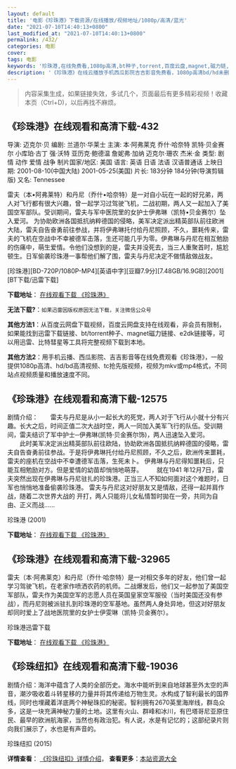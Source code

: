 ```yaml
---
layout: default
title: '电影《珍珠港》下载资源/在线播放/视频地址/1080p/高清/蓝光'
date: "2021-07-10T14:40:13+0800"
last_modified_at: "2021-07-10T14:40:13+0800"
permalink: /432/
categories: 电影
cover:
tags: 电影
keywords: '珍珠港,在线免费看,1080p高清,bt种子,torrent,百度云盘,magnet,磁力链,迅雷下载资源'
description: '《珍珠港》在线云播放手机西瓜影院吉吉影音免费看，1080p高清bd/hd未删减完整版和tc抢先枪版，mkv/mp4格式，附带bt/torrent种子、magnet/磁力链、百度云盘、网盘资源迅雷下载链接'
---
```


>内容采集生成，如果链接失效，多试几个，页面最后有更多精彩视频！收藏本页（Ctrl+D)，以后再找不麻烦。


## 《珍珠港》在线观看和高清下载-432

导演: 迈克尔·贝 编剧: 兰道尔·华莱士 主演: 本·阿弗莱克 乔什·哈奈特 凯特·贝金赛尔 小库珀·古丁 强·沃特 亚历克·鲍德温 詹妮弗·加纳 迈克尔·珊农 杰米·金 类型: 剧情 动作 爱情 战争 制片国家/地区: 美国 语言: 英语 日语 法语 汉语普通话 上映日期: 2001-08-10(中国大陆) 2001-05-25(美国) 片长: 183分钟 184分钟(导演剪辑版) 又名: Tennessee

雷夫（本•阿弗莱特）和丹尼（乔什•哈奈特）是一对自小玩在一起的好兄弟，两人对飞行都有很大兴趣，曾一起学习过驾驶飞机，二战初期，两人又一起加入了美国空军部队。受训期间，雷夫与军中医院里的女护士伊弗琳（凯特•贝金赛尔）坠入爱河。 为协助欧洲各国抵抗纳粹德国的侵略，美军决定派出精英部队前往欧洲大陆，雷夫自告奋勇前往参战，并将伊弗琳托付给丹尼照顾，不久，噩耗传来，雷夫的飞机在空战中不幸被德军击落，生还可能几乎为零。伊弗琳与丹尼在相互勉励的伤痛中，萌生爱情。令他们没想到的是，雷夫并没死去，当三人重聚首时，尴尬顿生。日军偷袭珍珠港一事帮他们解了围，雷夫与丹尼决定不做情敌做战友。


[珍珠港][BD-720P/1080P-MP4][英语中字][豆瓣7.9分][7.48GB/16.9GB][2001][BT下载/迅雷下载]

**下载地址**： [在线观看下载 《珍珠港》](https://www.btdx8.com/torrent/pearl_harbor_2001.html) 


**无法下载?**：`如果迅雷因版权原因无法下载，关注微信公众号 `

**其他方法1**：从百度云网盘下载视频，百度云网盘支持在线观看，非会员有限制，如果能找到迅雷下载链接、bt/torrent种子、magnet磁力链接、e2dk链接等，可以用迅雷、比特彗星等工具将完整视频下载到本地。

**其他方法2**：用手机云播、西瓜影院、吉吉影音等在线免费观看《珍珠港》，一般提供1080p高清、hd/bd高清视频、tc抢先版视频，视频为mkv或mp4格式，不同站点视频质量和播放速度不同。


## 《珍珠港》在线观看和高清下载-12575

剧情介绍：　　雷夫与丹尼是从小一起长大的死党，两人对于飞行从小就十分有兴趣。长大之后，时间正值二次大战时空，两人一同加入美军飞行的队伍。受训期间，雷夫结识了军中护士─伊弗琳(凯特·贝金赛尔饰)，两人迅速坠入爱河。 　　此时美军决定派出精英部队前往欧陆，协助欧洲各国抵抗纳粹德国的侵略，雷夫自告奋勇前往参战。于是将伊弗琳托付给丹尼照顾，不久之后，欧洲传来噩耗，雷夫的座机在空战中不幸遭德军击落，生死未卜。 伊弗琳与丹尼得知噩耗后，只能互相勉励对方。但是爱情的幼苗却悄悄地萌芽。 　　就在1941 年12月7日，雷夫突然出现在伊弗琳与丹尼驻扎的珍珠港。正当三人不知如何面对这个难题时，日军也悄悄地准备偷袭珍珠港。 雷夫与丹尼这对好朋友又是情敌，还得一起并肩作战，随着二次世界大战的 开打，两人只能将儿女私情暂时拋在一旁，共同为自由、正义而战……


珍珠港 (2001)

**下载地址**： [在线观看下载 《珍珠港》](https://www.btbtdy.me/btdy/dy6777.html) 


## 《珍珠港》在线观看和高清下载-32965

雷夫（本·阿弗莱克）和丹尼（乔什·哈奈特）是一对相交多年的好友，他们曾一起学习驾驶飞机，在老家作喷洒农药的机师。二战爆发后，他们又一起参加了美国空军部队，雷夫作为美国空军的志愿人员在英国皇家空军服役（当时美国还没有参战），而丹尼则被派驻扎到珍珠港的空军基地。虽然两人身处异地，但这对好朋友却同时爱上了战地医院里的女护士伊雯琳（凯特&middot;贝金赛尔）。


珍珠港迅雷下载

**下载地址**： [在线观看下载 《珍珠港》](https://www.993dy.com//vod-detail-id-14262.html) 


## 《珍珠纽扣》在线观看和高清下载-19036

剧情介绍：海洋中蕴含了人类的全部历史。海水中能听到来自地球甚至外太空的声音，潮汐吸收着斗转星移的力量并将其传递给万物生灵。水构成了智利最长的国界线，同时也埋藏着洋底两个神秘珠扣的秘密。智利拥有2670英里海岸线，群岛众多，这是一块充满神秘力量的土地。这里有火山、群峰和冰川，有巴塔哥尼亚原住民、最早的欧洲航海家，当然也有政治犯。有人说，水是有记忆的；这部纪录片则向我们展示了，水也是有声音的。


珍珠纽扣 (2015)

**详情查看**： [《珍珠纽扣》详情介绍](/movie/19036/)， **查看更多**：[本站资源大全](/movie/t/all/)

